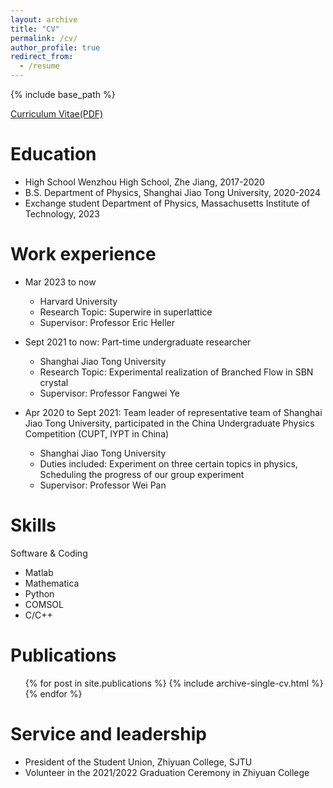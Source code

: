 ```yaml
---
layout: archive
title: "CV"
permalink: /cv/
author_profile: true
redirect_from:
  - /resume
---
```


{% include base_path %}

[Curriculum Vitae(PDF)](https://kelin666.github.io/files/Ke%20Lin-CV.pdf)

Education
======
* High School Wenzhou High School, Zhe Jiang, 2017-2020
* B.S. Department of Physics, Shanghai Jiao Tong University, 2020-2024
* Exchange student Department of Physics, Massachusetts Institute of Technology, 2023

Work experience
======

* Mar 2023 to now
  * Harvard University
  * Research Topic: Superwire in superlattice
  * Supervisor: Professor Eric Heller

* Sept 2021 to now: Part-time undergraduate researcher
  * Shanghai Jiao Tong University
  * Research Topic: Experimental realization of Branched Flow in SBN crystal
  * Supervisor: Professor Fangwei Ye

* Apr 2020 to Sept 2021: Team leader of representative team of Shanghai Jiao Tong University, participated in the China Undergraduate Physics Competition (CUPT, IYPT in China)
  * Shanghai Jiao Tong University
  * Duties included: Experiment on three certain topics in physics, Scheduling the progress of our group experiment
  * Supervisor: Professor Wei Pan
  
Skills
======

Software & Coding
* Matlab
* Mathematica
* Python
* COMSOL
* C/C++


Publications
======
  <ul>{% for post in site.publications %}
    {% include archive-single-cv.html %}
  {% endfor %}</ul>

Service and leadership
======
* President of the Student Union, Zhiyuan College, SJTU
* Volunteer in the 2021/2022 Graduation Ceremony in Zhiyuan College


